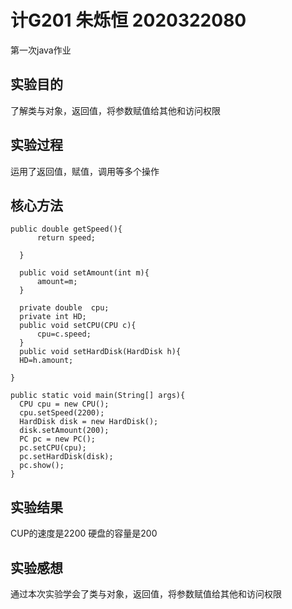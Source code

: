# 计G201 朱烁恒 2020322080
第一次java作业



## 实验目的
  了解类与对象，返回值，将参数赋值给其他和访问权限

## 实验过程
  运用了返回值，赋值，调用等多个操作

## 核心方法
  ```
  public double getSpeed(){
		return speed;
		
	}
  ```
  ```
  	public void setAmount(int m){
		amount=m;
	}
  ```
  ```
  	private double  cpu;
	private int HD;
	public void setCPU(CPU c){
		cpu=c.speed;
	}
	public void setHardDisk(HardDisk h){
	HD=h.amount;

}
  ```
  ```
  public static void main(String[] args){
	CPU cpu = new CPU();
	cpu.setSpeed(2200);
	HardDisk disk = new HardDisk();
	disk.setAmount(200);
	PC pc = new PC();
	pc.setCPU(cpu);
	pc.setHardDisk(disk);
	pc.show();
}
  ```
## 实验结果
CUP的速度是2200
硬盘的容量是200


## 实验感想
通过本次实验学会了类与对象，返回值，将参数赋值给其他和访问权限
